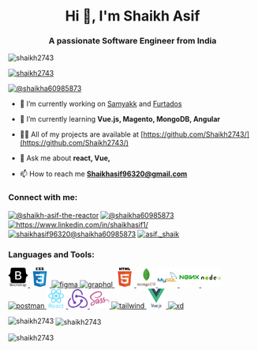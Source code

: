 <h1 align="center">Hi 👋, I'm Shaikh Asif</h1>
<h3 align="center">A passionate Software Engineer from India</h3>

<p align="left"> <img src="https://komarev.com/ghpvc/?username=shaikh2743&label=Profile%20views&color=0e75b6&style=flat" alt="shaikh2743" /> </p>

<p align="left"> <a href="https://github.com/ryo-ma/github-profile-trophy"><img src="https://github-profile-trophy.vercel.app/?username=shaikh2743" alt="shaikh2743" /></a> </p>

<p align="left"> <a href="https://twitter.com/@shaikha60985873" target="blank"><img src="https://img.shields.io/twitter/follow/@shaikha60985873?logo=twitter&style=for-the-badge" alt="@shaikha60985873" /></a> </p>

- 🔭 I’m currently working on [Samyakk](https://www.samyakk.com/) and [Furtados](https://www.furtadosonline.com/)

- 🌱 I’m currently learning **Vue.js, Magento, MongoDB, Angular**

- 👨‍💻 All of my projects are available at [https://github.com/Shaikh2743/](https://github.com/Shaikh2743/)

- 💬 Ask me about **react, Vue,**

- 📫 How to reach me **Shaikhasif96320@gmail.com**

<h3 align="left">Connect with me:</h3>
<p align="left">
<a href="https://codepen.io/@shaikh-asif-the-reactor" target="blank"><img align="center" src="https://raw.githubusercontent.com/rahuldkjain/github-profile-readme-generator/master/src/images/icons/Social/codepen.svg" alt="@shaikh-asif-the-reactor" height="30" width="40" /></a>
<a href="https://twitter.com/@shaikha60985873" target="blank"><img align="center" src="https://raw.githubusercontent.com/rahuldkjain/github-profile-readme-generator/master/src/images/icons/Social/twitter.svg" alt="@shaikha60985873" height="30" width="40" /></a>
<a href="https://linkedin.com/in/https://www.linkedin.com/in/shaikhasif1/" target="blank"><img align="center" src="https://raw.githubusercontent.com/rahuldkjain/github-profile-readme-generator/master/src/images/icons/Social/linked-in-alt.svg" alt="https://www.linkedin.com/in/shaikhasif1/" height="30" width="40" /></a>
<a href="https://codesandbox.com/shaikhasif96320@shaikha60985873" target="blank"><img align="center" src="https://raw.githubusercontent.com/rahuldkjain/github-profile-readme-generator/master/src/images/icons/Social/codesandbox.svg" alt="shaikhasif96320@shaikha60985873" height="30" width="40" /></a>
<a href="https://instagram.com/asif._shaik" target="blank"><img align="center" src="https://raw.githubusercontent.com/rahuldkjain/github-profile-readme-generator/master/src/images/icons/Social/instagram.svg" alt="asif._shaik" height="30" width="40" /></a>
</p>

<h3 align="left">Languages and Tools:</h3>
<p align="left"> <a href="https://getbootstrap.com" target="_blank" rel="noreferrer"> <img src="https://raw.githubusercontent.com/devicons/devicon/master/icons/bootstrap/bootstrap-plain-wordmark.svg" alt="bootstrap" width="40" height="40"/> </a> <a href="https://www.w3schools.com/css/" target="_blank" rel="noreferrer"> <img src="https://raw.githubusercontent.com/devicons/devicon/master/icons/css3/css3-original-wordmark.svg" alt="css3" width="40" height="40"/> </a> <a href="https://www.figma.com/" target="_blank" rel="noreferrer"> <img src="https://www.vectorlogo.zone/logos/figma/figma-icon.svg" alt="figma" width="40" height="40"/> </a> <a href="https://graphql.org" target="_blank" rel="noreferrer"> <img src="https://www.vectorlogo.zone/logos/graphql/graphql-icon.svg" alt="graphql" width="40" height="40"/> </a> <a href="https://www.w3.org/html/" target="_blank" rel="noreferrer"> <img src="https://raw.githubusercontent.com/devicons/devicon/master/icons/html5/html5-original-wordmark.svg" alt="html5" width="40" height="40"/> </a> <a href="https://www.mongodb.com/" target="_blank" rel="noreferrer"> <img src="https://raw.githubusercontent.com/devicons/devicon/master/icons/mongodb/mongodb-original-wordmark.svg" alt="mongodb" width="40" height="40"/> </a> <a href="https://www.mysql.com/" target="_blank" rel="noreferrer"> <img src="https://raw.githubusercontent.com/devicons/devicon/master/icons/mysql/mysql-original-wordmark.svg" alt="mysql" width="40" height="40"/> </a> <a href="https://www.nginx.com" target="_blank" rel="noreferrer"> <img src="https://raw.githubusercontent.com/devicons/devicon/master/icons/nginx/nginx-original.svg" alt="nginx" width="40" height="40"/> </a> <a href="https://nodejs.org" target="_blank" rel="noreferrer"> <img src="https://raw.githubusercontent.com/devicons/devicon/master/icons/nodejs/nodejs-original-wordmark.svg" alt="nodejs" width="40" height="40"/> </a> <a href="https://postman.com" target="_blank" rel="noreferrer"> <img src="https://www.vectorlogo.zone/logos/getpostman/getpostman-icon.svg" alt="postman" width="40" height="40"/> </a> <a href="https://reactjs.org/" target="_blank" rel="noreferrer"> <img src="https://raw.githubusercontent.com/devicons/devicon/master/icons/react/react-original-wordmark.svg" alt="react" width="40" height="40"/> </a> <a href="https://redux.js.org" target="_blank" rel="noreferrer"> <img src="https://raw.githubusercontent.com/devicons/devicon/master/icons/redux/redux-original.svg" alt="redux" width="40" height="40"/> </a> <a href="https://sass-lang.com" target="_blank" rel="noreferrer"> <img src="https://raw.githubusercontent.com/devicons/devicon/master/icons/sass/sass-original.svg" alt="sass" width="40" height="40"/> </a> <a href="https://tailwindcss.com/" target="_blank" rel="noreferrer"> <img src="https://www.vectorlogo.zone/logos/tailwindcss/tailwindcss-icon.svg" alt="tailwind" width="40" height="40"/> </a> <a href="https://vuejs.org/" target="_blank" rel="noreferrer"> <img src="https://raw.githubusercontent.com/devicons/devicon/master/icons/vuejs/vuejs-original-wordmark.svg" alt="vuejs" width="40" height="40"/> </a> <a href="https://www.adobe.com/products/xd.html" target="_blank" rel="noreferrer"> <img src="https://cdn.worldvectorlogo.com/logos/adobe-xd.svg" alt="xd" width="40" height="40"/> </a> </p>

<p><img align="left" src="https://github-readme-stats.vercel.app/api/top-langs?username=shaikh2743&show_icons=true&locale=en&layout=compact" alt="shaikh2743" /></p>

<p>&nbsp;<img align="center" src="https://github-readme-stats.vercel.app/api?username=shaikh2743&show_icons=true&locale=en" alt="shaikh2743" /></p>

<p><img align="center" src="https://github-readme-streak-stats.herokuapp.com/?user=shaikh2743&" alt="shaikh2743" /></p>
